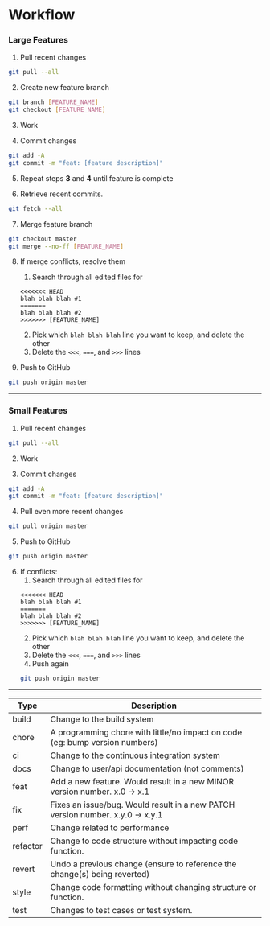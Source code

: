 # Workflow

### Large Features

1. Pull recent changes
```sh
git pull --all
```

2. Create new feature branch
```sh
git branch [FEATURE_NAME]
git checkout [FEATURE_NAME]
```
3. Work

4. Commit changes
```sh
git add -A
git commit -m "feat: [feature description]"
```

5. Repeat steps **3** and **4** until feature is complete

6. Retrieve recent commits.
```sh
git fetch --all
```

7. Merge feature branch
```sh
git checkout master
git merge --no-ff [FEATURE_NAME]
```

8. If merge conflicts, resolve them
    1. Search through all edited files for
    ```
    <<<<<<< HEAD
    blah blah blah #1
    =======
    blah blah blah #2
    >>>>>>> [FEATURE_NAME]
   ```
    2. Pick which `blah blah blah` line you want to keep, and delete the other
    3. Delete the `<<<`, `===`, and `>>>` lines

9. Push to GitHub
```sh
git push origin master
```

---

### Small Features

1. Pull recent changes
```sh
git pull --all
```

2. Work

3. Commit changes
```sh
git add -A
git commit -m "feat: [feature description]"
```

4. Pull even more recent changes
```sh
git pull origin master
```

5. Push to GitHub
```sh
git push origin master
```

6. If conflicts:
    1. Search through all edited files for
    ```
    <<<<<<< HEAD
    blah blah blah #1
    =======
    blah blah blah #2
    >>>>>>> [FEATURE_NAME]
   ```
    2. Pick which `blah blah blah` line you want to keep, and delete the other
    3. Delete the `<<<`, `===`, and `>>>` lines
    4. Push again
    ```sh
    git push origin master
    ```

---

| Type        | Description |
| ----------- | ----------- |
| build       | Change to the build system |
| chore       | A programming chore with little/no impact on code (eg: bump version numbers) |
| ci          | Change to the continuous integration system |
| docs        | Change to user/api documentation (not comments) |
| feat        | Add a new feature. Would result in a new MINOR version number.  x.0 → x.1 |
| fix         | Fixes an issue/bug. Would result in a new PATCH version number. x.y.0 → x.y.1 |
| perf        | Change related to performance |
| refactor    | Change to code structure without impacting code function. |
| revert      | Undo a previous change (ensure to reference the change(s) being reverted) |
| style       | Change code formatting without changing structure or function. |
| test        | Changes to test cases or test system. |
